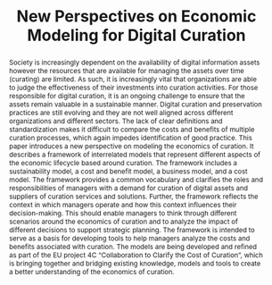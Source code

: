 ---
abstract: 'Society is increasingly dependent on the availability of digital

  information assets however the resources that are available for

  managing the assets over time (curating) are limited. As such, it is

  increasingly vital that organizations are able to judge the

  effectiveness of their investments into curation activities. For

  those responsible for digital curation, it is an ongoing challenge to

  ensure that the assets remain valuable in a sustainable manner.

  Digital curation and preservation practices are still evolving and

  they are not well aligned across different organizations and

  different sectors. The lack of clear definitions and standardization

  makes it difficult to compare the costs and benefits of multiple

  curation processes, which again impedes identification of good

  practice. This paper introduces a new perspective on modeling the

  economics of curation. It describes a framework of interrelated

  models that represent different aspects of the economic lifecycle

  based around curation. The framework includes a sustainability

  model, a cost and benefit model, a business model, and a cost

  model. The framework provides a common vocabulary and

  clarifies the roles and responsibilities of managers with a demand

  for curation of digital assets and suppliers of curation services and

  solutions. Further, the framework reflects the context in which

  managers operate and how this context influences their decision-making. This should
  enable managers to think through different

  scenarios around the economics of curation and to analyze the

  impact of different decisions to support strategic planning. The

  framework is intended to serve as a basis for developing tools to

  help managers analyze the costs and benefits associated with

  curation. The models are being developed and refined as part of

  the EU project 4C “Collaboration to Clarify the Cost of Curation”,

  which is bringing together and bridging existing knowledge,

  models and tools to create a better understanding of the economics

  of curation.'
creators:
- Grindley, Neil
- Kejser, Ulla
- L’Hours, Hervé
date: null
document_url: https://services.phaidra.univie.ac.at/api/object/o:378069/download
grand_parent: iPRES
institutions: []
keywords:
- economics
- models
- curation
- preservation
- strategy
- decision-making
- costs
- benefits
- risks
- sustainability.
landing_page_url: https://phaidra.univie.ac.at/o:378069
language: eng
layout: publication
license: CC BY-NC-SA 3.0 AT
notes_url: null
parent: iPRES 2014
publication_type: paper
size: 374404
slides_url: null
source_name: iPRES
stream_url: null
title: New Perspectives on Economic Modeling for Digital Curation
year: 2014
---